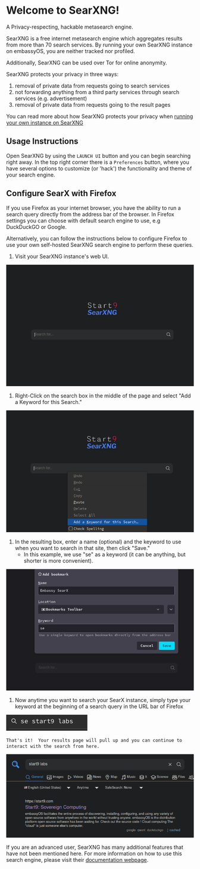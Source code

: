 # Welcome to SearXNG!

A Privacy-respecting, hackable metasearch engine.

SearXNG is a free internet metasearch engine which aggregates results from more than 70 search services. 
By running your own SearXNG instance on embassyOS, you are neither tracked nor profiled. 

Additionally, SearXNG can be used over Tor for online anonymity.

SearXNG protects your privacy in three ways:
1. removal of private data from requests going to search services
2. not forwarding anything from a third party services through search services (e.g. advertisement)
3. removal of private data from requests going to the result pages

You can read more about how SearXNG protects your privacy when [running your own instance on SearXNG](https://docs.searxng.org/own-instance.html)


## Usage Instructions

Open SearXNG by using the `LAUNCH UI` button and you can begin searching right away.
In the top right corner there is a `Preferences` button, where you have several options to customize (or 'hack') the functionality and theme of your search engine.

## Configure SearX with Firefox

If you use Firefox as your internet browser, you have the ability to run a search query directly from the address bar of the browser. In Firefox settings you can choose with default search engine to use, e.g DuckDuckGO or Google. 

Alternatively, you can follow the instructions below to configure Firefox to use your own self-hosted SearXNG search engine to perform these queries.

1. Visit your SearXNG instance's web UI.

<!-- MD_PACKER_INLINE BEGIN -->
![SearX](./assets/browser0.png)
<!-- MD_PACKER_INLINE END -->

1. Right-Click on the search box in the middle of the page and select "Add a Keyword for this Search."
    
<!-- MD_PACKER_INLINE BEGIN -->
![SearX](./assets/browser1.png)
<!-- MD_PACKER_INLINE END -->

1. In the resulting box, enter a name (optional) and the keyword to use when you want to search in that site, then click "Save."
    - In this example, we use "se" as a keyword (it can be anything, but shorter is more convenient).
    
<!-- MD_PACKER_INLINE BEGIN -->
![SearX](./assets/browser2.png)
<!-- MD_PACKER_INLINE END -->

1. Now anytime you want to search your SearX instance, simply type your keyword at the beginning of a search query in the URL bar of Firefox
    
<!-- MD_PACKER_INLINE BEGIN -->
![SearX](./assets/browser3.png)
<!-- MD_PACKER_INLINE END -->

    That's it!  Your results page will pull up and you can continue to interact with the search from here.
    
<!-- MD_PACKER_INLINE BEGIN -->
![SearX](./assets/browser4.png)
<!-- MD_PACKER_INLINE END -->

If you are an advanced user, SearXNG has many additional features that have not been mentioned here.
For more information on how to use this search engine, please visit their [documentation webpage](https://docs.searxng.org).
